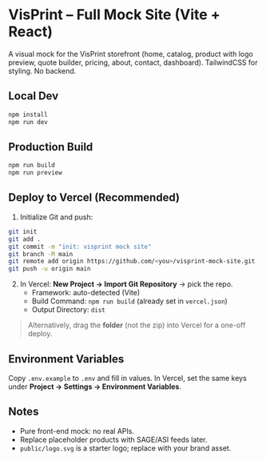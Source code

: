 # VisPrint – Full Mock Site (Vite + React)

A visual mock for the VisPrint storefront (home, catalog, product with logo preview, quote builder, pricing, about, contact, dashboard). TailwindCSS for styling. No backend.

## Local Dev
```bash
npm install
npm run dev
```

## Production Build
```bash
npm run build
npm run preview
```

## Deploy to Vercel (Recommended)
1. Initialize Git and push:
```bash
git init
git add .
git commit -m "init: visprint mock site"
git branch -M main
git remote add origin https://github.com/<you>/visprint-mock-site.git
git push -u origin main
```
2. In Vercel: **New Project → Import Git Repository** → pick the repo.
   - Framework: auto-detected (Vite)
   - Build Command: `npm run build` (already set in `vercel.json`)
   - Output Directory: `dist`

> Alternatively, drag the **folder** (not the zip) into Vercel for a one-off deploy.

## Environment Variables
Copy `.env.example` to `.env` and fill in values. In Vercel, set the same keys under **Project → Settings → Environment Variables**.

## Notes
- Pure front-end mock: no real APIs.
- Replace placeholder products with SAGE/ASI feeds later.
- `public/logo.svg` is a starter logo; replace with your brand asset.
